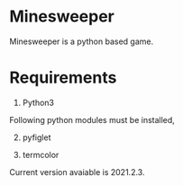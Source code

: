 # Minesweeper
Minesweeper is a python based game.

# Requirements
1. Python3

Following python modules must be installed,

2. pyfiglet

3. termcolor


Current version avaiable is 2021.2.3.
